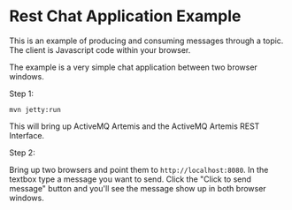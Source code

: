 # Rest Chat Application Example

This is an example of producing and consuming messages through a topic.  The client is Javascript code within your browser.

The example is a very simple chat application between two browser windows.

Step 1:

    mvn jetty:run

This will bring up ActiveMQ Artemis and the ActiveMQ Artemis REST Interface.

Step 2:

Bring up two browsers and point them to `http://localhost:8080`.  In the textbox type a message you want to send.  Click the "Click to send message" button and you'll see the message show up in both browser windows.